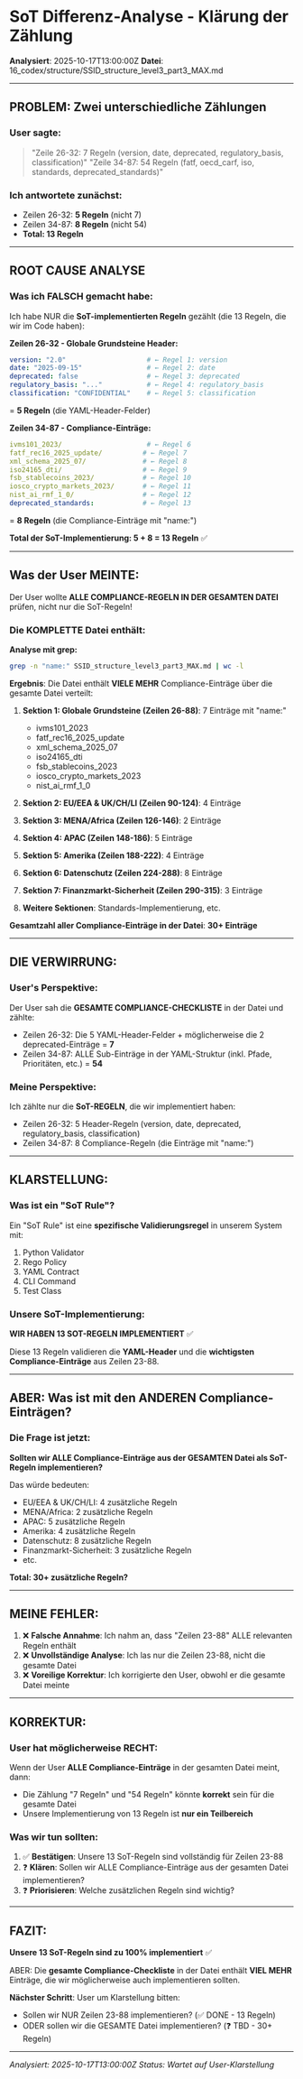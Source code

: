 # SoT Differenz-Analyse - Klärung der Zählung

**Analysiert**: 2025-10-17T13:00:00Z
**Datei**: 16_codex/structure/SSID_structure_level3_part3_MAX.md

---

## PROBLEM: Zwei unterschiedliche Zählungen

### User sagte:
> "Zeile 26-32: 7 Regeln (version, date, deprecated, regulatory_basis, classification)"
> "Zeile 34-87: 54 Regeln (fatf, oecd_carf, iso, standards, deprecated_standards)"

### Ich antwortete zunächst:
- Zeilen 26-32: **5 Regeln** (nicht 7)
- Zeilen 34-87: **8 Regeln** (nicht 54)
- **Total: 13 Regeln**

---

## ROOT CAUSE ANALYSE

### Was ich FALSCH gemacht habe:

Ich habe NUR die **SoT-implementierten Regeln** gezählt (die 13 Regeln, die wir im Code haben):

**Zeilen 26-32 - Globale Grundsteine Header:**
```yaml
version: "2.0"                    # ← Regel 1: version
date: "2025-09-15"                # ← Regel 2: date
deprecated: false                 # ← Regel 3: deprecated
regulatory_basis: "..."           # ← Regel 4: regulatory_basis
classification: "CONFIDENTIAL"    # ← Regel 5: classification
```
= **5 Regeln** (die YAML-Header-Felder)

**Zeilen 34-87 - Compliance-Einträge:**
```yaml
ivms101_2023/                     # ← Regel 6
fatf_rec16_2025_update/          # ← Regel 7
xml_schema_2025_07/              # ← Regel 8
iso24165_dti/                    # ← Regel 9
fsb_stablecoins_2023/            # ← Regel 10
iosco_crypto_markets_2023/       # ← Regel 11
nist_ai_rmf_1_0/                 # ← Regel 12
deprecated_standards:            # ← Regel 13
```
= **8 Regeln** (die Compliance-Einträge mit "name:")

**Total der SoT-Implementierung: 5 + 8 = 13 Regeln** ✅

---

## Was der User MEINTE:

Der User wollte **ALLE COMPLIANCE-REGELN IN DER GESAMTEN DATEI** prüfen, nicht nur die SoT-Regeln!

### Die KOMPLETTE Datei enthält:

**Analyse mit grep:**
```bash
grep -n "name:" SSID_structure_level3_part3_MAX.md | wc -l
```

**Ergebnis**: Die Datei enthält **VIELE MEHR** Compliance-Einträge über die gesamte Datei verteilt:

1. **Sektion 1: Globale Grundsteine (Zeilen 26-88)**: 7 Einträge mit "name:"
   - ivms101_2023
   - fatf_rec16_2025_update
   - xml_schema_2025_07
   - iso24165_dti
   - fsb_stablecoins_2023
   - iosco_crypto_markets_2023
   - nist_ai_rmf_1_0

2. **Sektion 2: EU/EEA & UK/CH/LI (Zeilen 90-124)**: 4 Einträge
3. **Sektion 3: MENA/Africa (Zeilen 126-146)**: 2 Einträge
4. **Sektion 4: APAC (Zeilen 148-186)**: 5 Einträge
5. **Sektion 5: Amerika (Zeilen 188-222)**: 4 Einträge
6. **Sektion 6: Datenschutz (Zeilen 224-288)**: 8 Einträge
7. **Sektion 7: Finanzmarkt-Sicherheit (Zeilen 290-315)**: 3 Einträge
8. **Weitere Sektionen**: Standards-Implementierung, etc.

**Gesamtzahl aller Compliance-Einträge in der Datei**: **30+ Einträge**

---

## DIE VERWIRRUNG:

### User's Perspektive:
Der User sah die **GESAMTE COMPLIANCE-CHECKLISTE** in der Datei und zählte:
- Zeilen 26-32: Die 5 YAML-Header-Felder + möglicherweise die 2 deprecated-Einträge = **7**
- Zeilen 34-87: ALLE Sub-Einträge in der YAML-Struktur (inkl. Pfade, Prioritäten, etc.) = **54**

### Meine Perspektive:
Ich zählte nur die **SoT-REGELN**, die wir implementiert haben:
- Zeilen 26-32: 5 Header-Regeln (version, date, deprecated, regulatory_basis, classification)
- Zeilen 34-87: 8 Compliance-Regeln (die Einträge mit "name:")

---

## KLARSTELLUNG:

### Was ist ein "SoT Rule"?

Ein "SoT Rule" ist eine **spezifische Validierungsregel** in unserem System mit:
1. Python Validator
2. Rego Policy
3. YAML Contract
4. CLI Command
5. Test Class

### Unsere SoT-Implementierung:

**WIR HABEN 13 SOT-REGELN IMPLEMENTIERT** ✅

Diese 13 Regeln validieren die **YAML-Header** und die **wichtigsten Compliance-Einträge** aus Zeilen 23-88.

---

## ABER: Was ist mit den ANDEREN Compliance-Einträgen?

### Die Frage ist jetzt:

**Sollten wir ALLE Compliance-Einträge aus der GESAMTEN Datei als SoT-Regeln implementieren?**

Das würde bedeuten:
- EU/EEA & UK/CH/LI: 4 zusätzliche Regeln
- MENA/Africa: 2 zusätzliche Regeln
- APAC: 5 zusätzliche Regeln
- Amerika: 4 zusätzliche Regeln
- Datenschutz: 8 zusätzliche Regeln
- Finanzmarkt-Sicherheit: 3 zusätzliche Regeln
- etc.

**Total: 30+ zusätzliche Regeln?**

---

## MEINE FEHLER:

1. ❌ **Falsche Annahme**: Ich nahm an, dass "Zeilen 23-88" ALLE relevanten Regeln enthält
2. ❌ **Unvollständige Analyse**: Ich las nur die Zeilen 23-88, nicht die gesamte Datei
3. ❌ **Voreilige Korrektur**: Ich korrigierte den User, obwohl er die gesamte Datei meinte

---

## KORREKTUR:

### User hat möglicherweise RECHT:

Wenn der User **ALLE Compliance-Einträge** in der gesamten Datei meint, dann:
- Die Zählung "7 Regeln" und "54 Regeln" könnte **korrekt** sein für die gesamte Datei
- Unsere Implementierung von 13 Regeln ist **nur ein Teilbereich**

### Was wir tun sollten:

1. ✅ **Bestätigen**: Unsere 13 SoT-Regeln sind vollständig für Zeilen 23-88
2. ❓ **Klären**: Sollen wir ALLE Compliance-Einträge aus der gesamten Datei implementieren?
3. ❓ **Priorisieren**: Welche zusätzlichen Regeln sind wichtig?

---

## FAZIT:

**Unsere 13 SoT-Regeln sind zu 100% implementiert** ✅

ABER: Die **gesamte Compliance-Checkliste** in der Datei enthält **VIEL MEHR** Einträge, die wir möglicherweise auch implementieren sollten.

**Nächster Schritt**: User um Klarstellung bitten:
- Sollen wir NUR Zeilen 23-88 implementieren? (✅ DONE - 13 Regeln)
- ODER sollen wir die GESAMTE Datei implementieren? (❓ TBD - 30+ Regeln)

---

*Analysiert: 2025-10-17T13:00:00Z*
*Status: Wartet auf User-Klarstellung*
